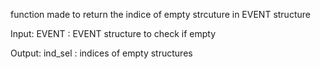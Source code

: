   function made to return the indice of empty strcuture in EVENT structure
  
  Input:
      EVENT : EVENT structure to check if empty
      
  Output:
      ind_sel : indices of empty structures

